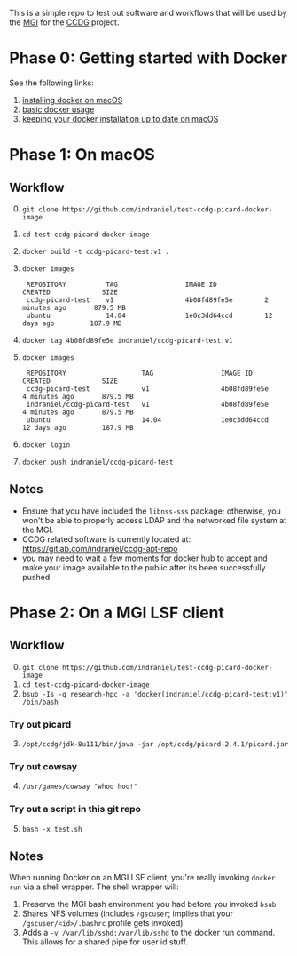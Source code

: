 This is a simple repo to test out software and workflows that will be used by the [MGI][0] for the [CCDG][4] project.

# Phase 0: Getting started with Docker

See the following links:

1.  [installing docker on macOS][1]
2.  [basic docker usage][2]
3.  [keeping your docker installation up to date on macOS][3]

# Phase 1: On macOS

## Workflow

0. `git clone https://github.com/indraniel/test-ccdg-picard-docker-image`
1. `cd test-ccdg-picard-docker-image`
2. `docker build -t ccdg-picard-test:v1 . `
3. `docker images`
    
        REPOSITORY          TAG                 IMAGE ID            CREATED             SIZE
        ccdg-picard-test    v1                  4b08fd89fe5e        2 minutes ago       879.5 MB
        ubuntu              14.04               1e0c3dd64ccd        12 days ago         187.9 MB
    
4. `docker tag 4b08fd89fe5e indraniel/ccdg-picard-test:v1`
5. `docker images`
    
        REPOSITORY                   TAG                 IMAGE ID            CREATED             SIZE
        ccdg-picard-test             v1                  4b08fd89fe5e        4 minutes ago       879.5 MB
        indraniel/ccdg-picard-test   v1                  4b08fd89fe5e        4 minutes ago       879.5 MB
        ubuntu                       14.04               1e0c3dd64ccd        12 days ago         187.9 MB
    
6. `docker login`
7. `docker push indraniel/ccdg-picard-test`

## Notes

* Ensure that you have included the `libnss-sss` package; otherwise, you won't be able to properly access LDAP and the networked file system at the MGI.
* CCDG related software is currently located at: https://gitlab.com/indraniel/ccdg-apt-repo
* you may need to wait a few moments for docker hub to accept and make your image available to the public after its been successfully pushed


# Phase 2: On a MGI LSF client
## Workflow 

0. `git clone https://github.com/indraniel/test-ccdg-picard-docker-image`
1. `cd test-ccdg-picard-docker-image`
2. `bsub -Is -q research-hpc -a 'docker(indraniel/ccdg-picard-test:v1)' /bin/bash`

### Try out picard

3. `/opt/ccdg/jdk-8u111/bin/java -jar /opt/ccdg/picard-2.4.1/picard.jar`

### Try out cowsay

4. `/usr/games/cowsay "whoo hoo!"`

### Try out a script in this git repo

5. `bash -x test.sh`

## Notes

When running Docker on an MGI LSF client, you're really invoking `docker run` via a shell wrapper.  The shell wrapper will:

1. Preserve the MGI bash environment you had before you invoked `bsub`
2. Shares NFS volumes (includes `/gscuser`; implies that your `/gscuser/<id>/.bashrc` profile gets invoked)
3. Adds a `-v /var/lib/sshd:/var/lib/sshd` to the docker run command.  This allows for a shared pipe for user id stuff.

[0]: http://genome.wustl.edu
[1]: https://mixablehodgepodge.blogspot.com/2016/10/docker-install-docker-on-apples-macos.html
[2]: https://mixablehodgepodge.blogspot.com/2016/10/docker-basic-usage.html
[3]: https://mixablehodgepodge.blogspot.com/2016/10/docker-updating-docker-installation-on.html
[4]: https://www.genome.gov/27563570/
